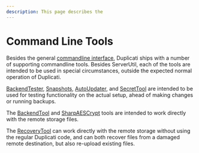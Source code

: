 ```yaml
---
description: This page describes the
---
```


# Command Line Tools

Besides the general [commandline interface](../command-line-interface-cli.md), Duplicati ships with a number of supporting commandline tools. Besides ServerUtil, each of the tools are intended to be used in special circumstances, outside the expected normal operation of Duplicati.

[BackendTester](backendtester.md), [Snapshots](snapshots.md), [AutoUpdater](autoupdater.md), and [SecretTool](secrettool.md) are intended to be used for testing functionality on the actual setup, ahead of making changes or running backups.

The [BackendTool](backendtool.md) and [SharpAESCrypt](sharpaescrypt.md) tools are intended to work directly with the remote storage files.

The [RecoveryTool](recoverytool.md) can work directly with the remote storage without using the regular Duplicati code, and can both recover files from a damaged remote destination, but also re-upload existing files.
